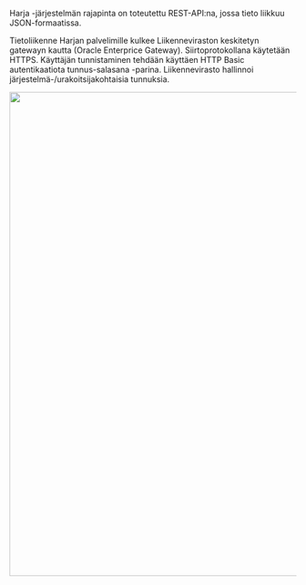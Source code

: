 Harja -järjestelmän rajapinta on toteutettu REST-API:na, jossa tieto liikkuu JSON-formaatissa. 

Tietoliikenne Harjan palvelimille kulkee Liikenneviraston keskitetyn gatewayn kautta (Oracle Enterprice Gateway). Siirtoprotokollana käytetään HTTPS. Käyttäjän tunnistaminen tehdään käyttäen HTTP Basic autentikaatiota tunnus-salasana -parina. Liikennevirasto hallinnoi järjestelmä-/urakoitsijakohtaisia tunnuksia.

<A HREF="documentation/Harja%20API%20liikennekuva.png">
<IMG WIDTH=850 SRC="documentation/harja-api-liikennekuva.png"></A>

